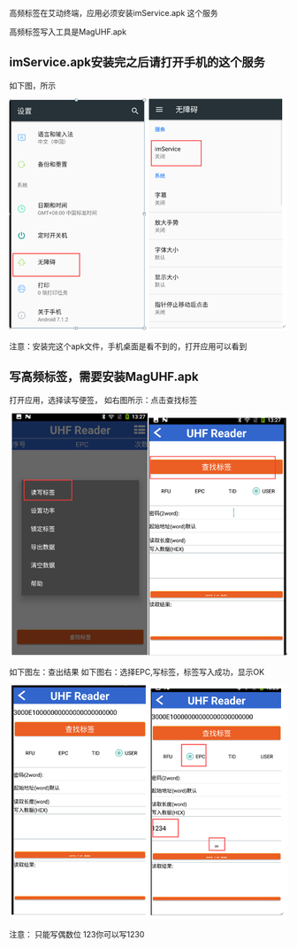 高频标签在艾动终端，应用必须安装imService.apk  这个服务

高频标签写入工具是MagUHF.apk

## imService.apk安装完之后请打开手机的这个服务

如下图，所示

![](/static/docimg/高频标签1.png)

注意：安装完这个apk文件，手机桌面是看不到的，打开应用可以看到

## 写高频标签，需要安装MagUHF.apk

打开应用，选择读写便签，
如右图所示：点击查找标签

![](/static/docimg/高频标签2.png)

如下图左：查出结果
如下图右：选择EPC,写标签，标签写入成功，显示OK

![](/static/docimg/高频标签3.png)

注意：
只能写偶数位   123你可以写1230
